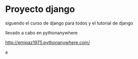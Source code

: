 # Proyecto django 

siguendo el curso de django para todos 
y el tutorial de django

llevado a cabo en pythonanywhere

http://emipaz1975.pythonanywhere.com/

a
